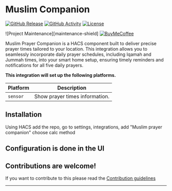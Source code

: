 # Muslim Companion

[![GitHub Release][releases-shield]][releases]
[![GitHub Activity][commits-shield]][commits]
[![License][license-shield]](LICENSE)

![Project Maintenance][maintenance-shield]
[![BuyMeCoffee][buymecoffeebadge]][buymecoffee]

Muslim Prayer Companion is a HACS component built to deliver precise prayer times tailored to your location. This integration allows you to seamlessly incorporate daily prayer schedules, including Iqamah and Jummah times, into your smart home setup, ensuring timely reminders and notifications for all five daily prayers.

**This integration will set up the following platforms.**

| Platform | Description                    |
| -------- | ------------------------------ |
| `sensor` | Show prayer times information. |

## Installation

Using HACS add the repo, go to settings, integrations, add "Muslim prayer companion" choose calc method

## Configuration is done in the UI

## Contributions are welcome!

If you want to contribute to this please read the [Contribution guidelines](CONTRIBUTING.md)

---

[muslim_prayer_companion]: https://github.com/amaharek/muslim_prayer_companion
[buymecoffee]: https://www.buymeacoffee.com/amaharek
[buymecoffeebadge]: https://img.shields.io/badge/buy%20me%20a%20coffee-donate-yellow.svg?style=for-the-badge
[commits-shield]: https://img.shields.io/github/commit-activity/y/amaharek/muslim_prayer_companion.svg?style=for-the-badge
[commits]: https://github.com/amaharek/muslim_prayer_companion/commits/main
[license-shield]: https://img.shields.io/github/license/amaharek/muslim_prayer_companion.svg?style=for-the-badge
[releases-shield]: https://img.shields.io/github/release/amaharek/muslim_prayer_companion.svg?style=for-the-badge
[releases]: https://github.com/amaharek/muslim_prayer_companion/releases
